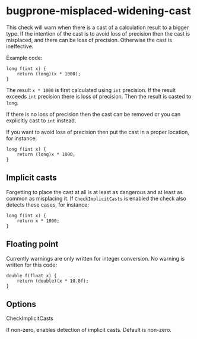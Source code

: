 bugprone-misplaced-widening-cast
================================

This check will warn when there is a cast of a calculation result to a
bigger type. If the intention of the cast is to avoid loss of precision
then the cast is misplaced, and there can be loss of precision.
Otherwise the cast is ineffective.

Example code:

    long f(int x) {
        return (long)(x * 1000);
    }

The result `x * 1000` is first calculated using `int` precision. If the
result exceeds `int` precision there is loss of precision. Then the
result is casted to `long`.

If there is no loss of precision then the cast can be removed or you can
explicitly cast to `int` instead.

If you want to avoid loss of precision then put the cast in a proper
location, for instance:

    long f(int x) {
        return (long)x * 1000;
    }

Implicit casts
--------------

Forgetting to place the cast at all is at least as dangerous and at
least as common as misplacing it. If `CheckImplicitCasts` is enabled the
check also detects these cases, for instance:

    long f(int x) {
        return x * 1000;
    }

Floating point
--------------

Currently warnings are only written for integer conversion. No warning
is written for this code:

    double f(float x) {
        return (double)(x * 10.0f);
    }

Options
-------

CheckImplicitCasts

If non-zero, enables detection of implicit casts. Default is non-zero.
